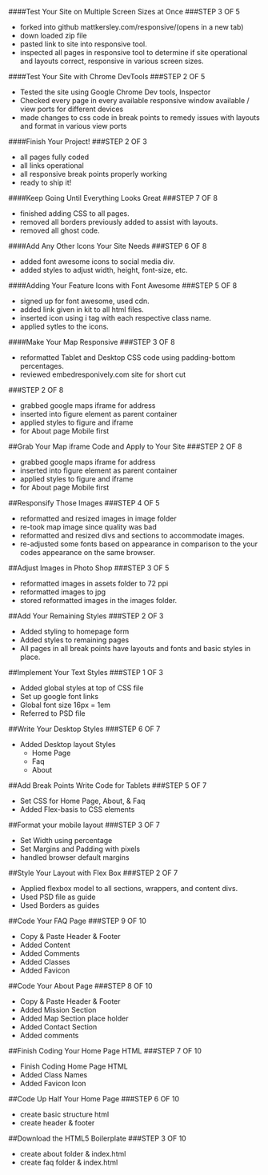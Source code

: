 ####Test Your Site on Multiple Screen Sizes at Once
###STEP 3 OF 5
- forked into github mattkersley.com/responsive/(opens in a new tab)
- down loaded zip file
- pasted link to site into responsive tool.
- inspected all pages in responsive tool to determine if site operational and layouts correct, responsive in various screen sizes.

####Test Your Site with Chrome DevTools
###STEP 2 OF 5
- Tested the site using Google Chrome Dev tools, Inspector
- Checked every page in every available responsive window available / view ports for different devices
- made changes to css code in break points to remedy issues with layouts and format in various view ports

####Finish Your Project!
###STEP 2 OF 3
- all pages fully coded
- all links operational
- all responsive break points properly working
- ready to ship it!

####Keep Going Until Everything Looks Great
###STEP 7 OF 8
- finished adding CSS to all pages.
- removed all borders previously added to assist with layouts.
- removed all ghost code.

####Add Any Other Icons Your Site Needs
###STEP 6 OF 8
- added font awesome icons to social media div.
- added styles to adjust width, height, font-size, etc.

####Adding Your Feature Icons with Font Awesome
###STEP 5 OF 8
- signed up for font awesome, used cdn.
- added link given in kit to all html files.
- inserted icon using i tag with each respective class name.
- applied sytles to the icons.

####Make Your Map Responsive
###STEP 3 OF 8
- reformatted Tablet and Desktop CSS code using padding-bottom percentages.
- reviewed embedresponively.com site for short cut

###STEP 2 OF 8
- grabbed google maps iframe for address
- inserted into figure element as parent container
- applied styles to figure and iframe
- for About page Mobile first

##Grab Your Map iframe Code and Apply to Your Site
###STEP 2 OF 8
- grabbed google maps iframe for address
- inserted into figure element as parent container
- applied styles to figure and iframe
- for About page Mobile first

##Responsify Those Images
###STEP 4 OF 5
- reformatted and resized images in image folder
- re-took map image since quality was bad
- reformatted and resized divs and sections to accommodate images.
- re-adjusted some fonts based on appearance in comparison to the your codes appearance on the same browser.

##Adjust Images in Photo Shop
###STEP 3 OF 5
- reformatted images in assets folder to 72 ppi
- reformatted images to jpg
- stored reformatted images in the images folder.

##Add Your Remaining Styles
###STEP 2 OF 3
- Added styling to homepage form
- Added styles to remaining pages
- All pages in all break points have layouts and fonts and basic styles in place.

##Implement Your Text Styles
###STEP 1 OF 3
- Added global styles at top of CSS file
- Set up google font links
- Global font size 16px = 1em
- Referred to PSD file

##Write Your Desktop Styles
###STEP 6 OF 7
- Added Desktop layout Styles
  - Home Page
  - Faq
  - About

##Add Break Points Write Code for Tablets
###STEP 5 OF 7
- Set CSS for Home Page, About, & Faq
- Added Flex-basis to CSS elements

##Format your mobile layout
###STEP 3 OF 7
- Set Width using percentage
- Set Margins and Padding with pixels
- handled browser default margins

##Style Your Layout with Flex Box
###STEP 2 OF 7
- Applied flexbox model to all sections, wrappers, and content divs.
- Used PSD file as guide
- Used Borders as guides

##Code Your FAQ Page
###STEP 9 OF 10
- Copy & Paste Header & Footer
- Added Content
- Added Comments
- Added Classes
- Added Favicon

##Code Your About Page
###STEP 8 OF 10
- Copy & Paste Header & Footer
- Added Mission Section
- Added Map Section place holder
- Added Contact Section
- Added comments

##Finish Coding Your Home Page HTML
###STEP 7 OF 10
- Finish Coding Home Page HTML
- Added Class Names
- Added Favicon Icon

##Code Up Half Your Home Page
###STEP 6 OF 10
- create basic structure html
- create header & footer

##Download the HTML5 Boilerplate
###STEP 3 OF 10
- create about folder & index.html
- create faq folder & index.html
